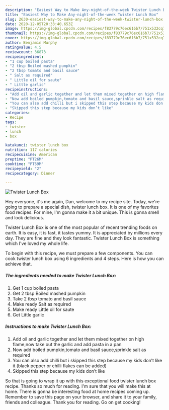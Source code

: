```yaml
---
description: "Easiest Way to Make Any-night-of-the-week Twister Lunch Box"
title: "Easiest Way to Make Any-night-of-the-week Twister Lunch Box"
slug: 2630-easiest-way-to-make-any-night-of-the-week-twister-lunch-box
date: 2020-12-05T20:33:40.653Z
image: https://img-global.cpcdn.com/recipes/f83779c76ec616b7/751x532cq70/twister-lunch-box-recipe-main-photo.jpg
thumbnail: https://img-global.cpcdn.com/recipes/f83779c76ec616b7/751x532cq70/twister-lunch-box-recipe-main-photo.jpg
cover: https://img-global.cpcdn.com/recipes/f83779c76ec616b7/751x532cq70/twister-lunch-box-recipe-main-photo.jpg
author: Benjamin Murphy
ratingvalue: 4.5
reviewcount: 36873
recipeingredient:
- "1 cup boiled pasta"
- "2 tbsp Boiled mashed pumpkin"
- "2 tbsp tomato and basil sauce"
- " Salt as required"
- " Little oil for saute"
- " Little garlic"
recipeinstructions:
- "Add oil and garlic together and let them mixed together on high flame,now take out the garlic and add pasta in a pan"
- "Now add boiled pumpkin,tomato and basil sauce,sprinkle salt as required"
- "You can also add chilli but i skipped this step because my kids don’t like it (black pepper or chilli flakes can be added)"
- "Skipped this step because my kids don’t like"
categories:
- Recipe
tags:
- twister
- lunch
- box

katakunci: twister lunch box 
nutrition: 117 calories
recipecuisine: American
preptime: "PT26M"
cooktime: "PT59M"
recipeyield: "2"
recipecategory: Dinner

---
```



![Twister Lunch Box](https://img-global.cpcdn.com/recipes/f83779c76ec616b7/751x532cq70/twister-lunch-box-recipe-main-photo.jpg)

Hey everyone, it's me again, Dan, welcome to my recipe site. Today, we're going to prepare a special dish, twister lunch box. It is one of my favorites food recipes. For mine, I'm gonna make it a bit unique. This is gonna smell and look delicious.

Twister Lunch Box is one of the most popular of recent trending foods on earth. It is easy, it is fast, it tastes yummy. It is appreciated by millions every day. They are fine and they look fantastic. Twister Lunch Box is something which I've loved my whole life.




To begin with this recipe, we must prepare a few components. You can cook twister lunch box using 6 ingredients and 4 steps. Here is how you can achieve that.

<!--inarticleads1-->

##### The ingredients needed to make Twister Lunch Box:

1. Get 1 cup boiled pasta
1. Get 2 tbsp Boiled mashed pumpkin
1. Take 2 tbsp tomato and basil sauce
1. Make ready  Salt as required
1. Make ready  Little oil for saute
1. Get  Little garlic




<!--inarticleads2-->

##### Instructions to make Twister Lunch Box:

1. Add oil and garlic together and let them mixed together on high flame,now take out the garlic and add pasta in a pan
1. Now add boiled pumpkin,tomato and basil sauce,sprinkle salt as required
1. You can also add chilli but i skipped this step because my kids don’t like it (black pepper or chilli flakes can be added)
1. Skipped this step because my kids don’t like




So that is going to wrap it up with this exceptional food twister lunch box recipe. Thanks so much for reading. I'm sure that you will make this at home. There is gonna be interesting food at home recipes coming up. Remember to save this page on your browser, and share it to your family, friends and colleague. Thank you for reading. Go on get cooking!
